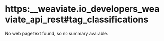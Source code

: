# https:\_\_weaviate.io_developers_weaviate_api_rest#tag_classifications

No web page text found, so no summary available.
